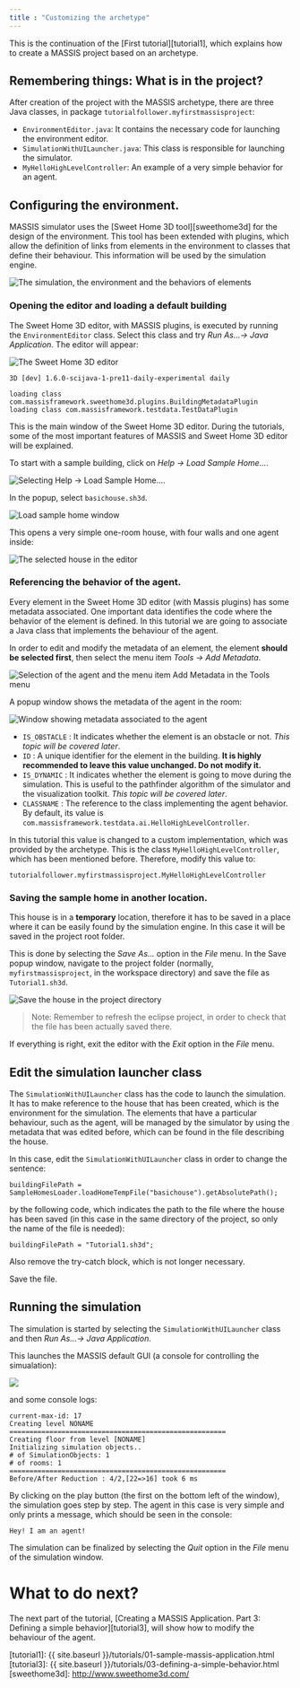 ```yaml
---
title : "Customizing the archetype"
---
```


This is the continuation of the [First tutorial][tutorial1], which explains how to create a MASSIS project based on an archetype.

## Remembering things: What is in the project?

After creation of the project with the MASSIS archetype, there are three Java classes, in package `tutorialfollower.myfirstmassisproject`:

- `EnvironmentEditor.java`: It contains the necessary code for launching the environment editor.
- `SimulationWithUILauncher.java`: This class is responsible for launching the simulator.
- `MyHelloHighLevelController`: An example of a very simple behavior for an agent.


## Configuring the environment.

MASSIS simulator uses the [Sweet Home 3D tool][sweethome3d] for the design of the environment. This tool has been extended with plugins, which allow the definition of links from elements in the environment to classes that define their behaviour. This information will be used by the simulation engine.

![The simulation, the environment and the behaviors of elements](http://i.imgur.com/z3aw4bl.png)

### Opening the editor and loading a default building

The Sweet Home 3D editor, with MASSIS plugins, is executed by running the `EnvironmentEditor` class. Select this class and try _Run As...-> Java Application_. The editor will appear:

![The Sweet Home 3D editor](http://i.imgur.com/pW8lgjG.png)

```
3D [dev] 1.6.0-scijava-1-pre11-daily-experimental daily

loading class com.massisframework.sweethome3d.plugins.BuildingMetadataPlugin
loading class com.massisframework.testdata.TestDataPlugin
```

This is the main window of the Sweet Home 3D editor. During the tutorials, some of the most important features of MASSIS and Sweet Home 3D editor will be explained. 

To start with a sample building, click on _Help -> Load Sample Home..._.

![Selecting Help -> Load Sample Home....](http://i.imgur.com/l9umHvv.png)

In the popup, select `basichouse.sh3d`.

![Load sample home window](http://i.imgur.com/7AnSp7i.png)

This opens a very simple one-room house, with four walls and one agent inside:

![The selected house in the editor](http://i.imgur.com/mqORvHr.png)

### Referencing the behavior of the agent.

Every element in the Sweet Home 3D editor (with Massis plugins) has some  metadata associated. One important data identifies the code where the behavior of the element is defined. In this tutorial we are going to associate a Java class that implements the behaviour of the agent.

In order to edit and modify the metadata of an element, the element **should be selected first**, then select the menu item _Tools -> Add Metadata_.

![Selection of the agent and the menu item Add Metadata in the Tools menu](http://i.imgur.com/mQZIAAp.png)

A popup window shows the metadata of the agent in the room:

![Window showing metadata associated to the agent](http://i.imgur.com/UF4NV2m.png)

- `IS_OBSTACLE` : It indicates whether the element is an obstacle or not. _This topic will be covered later_.
- `ID` : A unique identifier for the element in the building. **It is highly recommended to leave this value unchanged. Do not modify it.**
- `IS_DYNAMIC` : It indicates whether the element is going to move during the simulation. This is useful to the pathfinder algorithm of the simulator and the visualization toolkit. _This topic will be covered later_.
- `CLASSNAME` : The reference to the class implementing the agent behavior. By default, its value is `com.massisframework.testdata.ai.HelloHighLevelController`. 

In this tutorial this value is changed to a custom implementation, which was provided by the archetype. This is the class `MyHelloHighLevelController`, which has been mentioned before. Therefore, modify this value to:
```
tutorialfollower.myfirstmassisproject.MyHelloHighLevelController
```

### Saving the sample home in another location.

This house is in a  **temporary** location, therefore it has to be saved in a place where it can be easily found by the simulation engine. In this case it will be saved in the project root folder.

This is done by selecting the  _Save As..._ option in the _File_ menu. In the Save popup window, navigate to the project folder (normally, `myfirstmassisproject`, in the workspace directory) and save the file as `Tutorial1.sh3d`.

![Save the house in the project directory](http://i.imgur.com/775jxVI.png)

>Note: Remember to refresh the eclipse project, in order to check that the file has been actually saved there.

If everything is right, exit the editor with the _Exit_ option in the _File_ menu.

## Edit the simulation launcher class

The `SimulationWithUILauncher` class has the code to launch the simulation. It has to make reference to the house that has been created, which is the environment for the simulation. The elements that have a particular behaviour, such as the agent, will be managed by the simulator by using the metadata that was edited before, which can be found in the file describing the house.

In this case, edit the `SimulationWithUILauncher` class in order to change the sentence:

```
buildingFilePath = SampleHomesLoader.loadHomeTempFile("basichouse").getAbsolutePath();
```

by the following code, which indicates the path to the file where the house has been saved (in this case in the same directory of the project, so only the name of the file is needed):

```
buildingFilePath = "Tutorial1.sh3d";
```

Also remove the try-catch block, which is not longer necessary. 

Save the file.

## Running the simulation

The simulation is started by selecting the `SimulationWithUILauncher` class and then _Run As...-> Java Application_.

This launches the MASSIS default GUI (a console for controlling the simualation):

![](http://i.imgur.com/kPN5EI7.png)

and some console logs:

```
current-max-id: 17
Creating level NONAME
======================================================
Creating floor from level [NONAME]
Initializing simulation objects..
# of SimulationObjects: 1
# of rooms: 1
======================================================
Before/After Reduction : 4/2,[22=>16] took 6 ms

```

By clicking on the play button (the first on the bottom left of the window), the simulation goes step by step. The agent in this case is very simple and only prints a message, which should be seen in the console:


```
Hey! I am an agent!

```

The simulation can be finalized by selecting the _Quit_ option in the _File_ menu of the simulation window.

# What to do next?

The next part of the tutorial, [Creating a MASSIS Application. Part 3: Defining a simple behavior][tutorial3], will show how to modify the behaviour of the agent. 


[tutorial1]: {{ site.baseurl }}/tutorials/01-sample-massis-application.html
[tutorial3]: {{ site.baseurl }}/tutorials/03-defining-a-simple-behavior.html
[sweethome3d]: http://www.sweethome3d.com/

